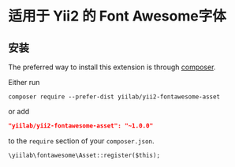 适用于 Yii2 的 Font Awesome字体
==============================

安装
------------

The preferred way to install this extension is through [composer](http://getcomposer.org/download/).

Either run

```
composer require --prefer-dist yiilab/yii2-fontawesome-asset
```

or add

```json
"yiilab/yii2-fontawesome-asset": "~1.0.0"
```

to the `require` section of your `composer.json`.

````
\yiilab\fontawesome\Asset::register($this);
````
